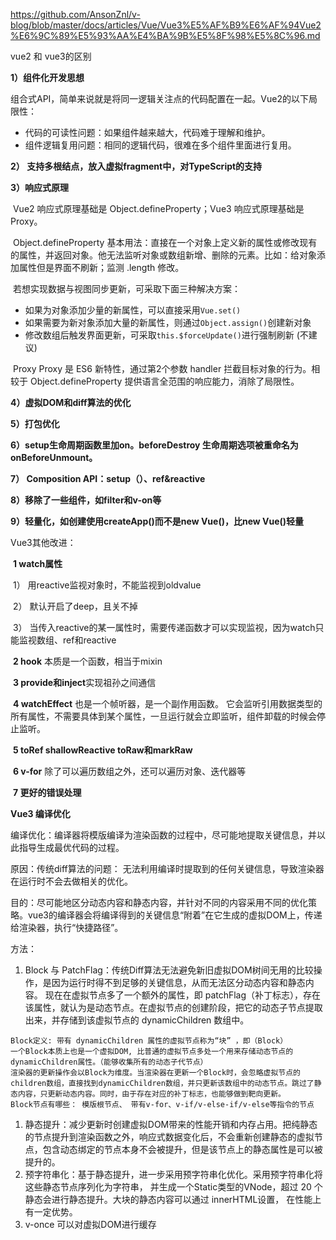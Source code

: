 https://github.com/AnsonZnl/v-blog/blob/master/docs/articles/Vue/Vue3%E5%AF%B9%E6%AF%94Vue2%E6%9C%89%E5%93%AA%E4%BA%9B%E5%8F%98%E5%8C%96.md

vue2 和 vue3的区别

**1）组件化开发思想**

组合式API，简单来说就是将同一逻辑关注点的代码配置在一起。Vue2的以下局限性：

- 代码的可读性问题：如果组件越来越大，代码难于理解和维护。
- 组件逻辑复用问题：相同的逻辑代码，很难在多个组件里面进行复用。

**2） 支持多根结点，放入虚拟fragment中，对TypeScript的支持**

**3）响应式原理**

​		Vue2 响应式原理基础是 Object.defineProperty；Vue3 响应式原理基础是 Proxy。

​		Object.defineProperty 基本用法：直接在一个对象上定义新的属性或修改现有的属性，并返回对象。他无法监听对象或数组新增、删除的元素。比如：给对象添加属性但是界面不刷新；监测 .length 修改。

​		若想实现数据与视图同步更新，可采取下面三种解决方案：

- 如果为对象添加少量的新属性，可以直接采用`Vue.set()`
- 如果需要为新对象添加大量的新属性，则通过`Object.assign()`创建新对象
- 修改数组后触发界面更新，可采取`this.$forceUpdate()`进行强制刷新 (不建议)

​		Proxy Proxy 是 ES6 新特性，通过第2个参数 handler 拦截目标对象的行为。相较于 Object.defineProperty 提供语言全范围的响应能力，消除了局限性。

**4）虚拟DOM和diff算法的优化**

**5）打包优化**

**6）setup生命周期函数里加on。beforeDestroy 生命周期选项被重命名为 onBeforeUnmount。**

**7） Composition API：setup（）、ref&reactive**

**8）移除了一些组件，如filter和v-on等**

**9）轻量化，如创建使用createApp()而不是new Vue()，比new Vue()轻量**

Vue3其他改进：

​	**1 watch属性**

​	1） 用reactive监视对象时，不能监视到oldvalue

​	2） 默认开启了deep，且关不掉

​	3） 当传入reactive的某一属性时，需要传递函数才可以实现监视，因为watch只能监视数组、ref和reactive

​	**2 hook** 本质是一个函数，相当于mixin

​	**3 provide和inject**实现祖孙之间通信

​	**4 watchEffect** 也是一个帧听器，是一个副作用函数。 它会监听引用数据类型的所有属性，不需要具体到某个属性，一旦运行就会立即监听，组件卸载的时候会停止监听。

​	**5 toRef shallowReactive toRaw和markRaw**

​	**6 v-for** 除了可以遍历数组之外，还可以遍历对象、迭代器等

​    **7 更好的错误处理**

**Vue3 编译优化**

编译优化：编译器将模版编译为渲染函数的过程中，尽可能地提取关键信息，并以此指导生成最优代码的过程。

原因：传统diff算法的问题： 无法利用编译时提取到的任何关键信息，导致渲染器在运行时不会去做相关的优化。

目的：尽可能地区分动态内容和静态内容，并针对不同的内容采用不同的优化策略。vue3的编译器会将编译得到的关键信息“附着”在它生成的虚拟DOM上，传递给渲染器，执行“快捷路径”。

方法：

1. Block 与 PatchFlag：传统Diff算法无法避免新旧虚拟DOM树间无用的比较操作，是因为运行时得不到足够的关键信息，从而无法区分动态内容和静态内容。 现在在虚拟节点多了一个额外的属性，即 patchFlag（补丁标志），存在该属性，就认为是动态节点。在虚拟节点的创建阶段，把它的动态子节点提取出来，并存储到该虚拟节点的 dynamicChildren 数组中。

```
Block定义: 带有 dynamicChildren 属性的虚拟节点称为“块” ，即（Block）
一个Block本质上也是一个虚拟DOM, 比普通的虚拟节点多处一个用来存储动态节点的 dynamicChildren属性。（能够收集所有的动态子代节点）
渲染器的更新操作会以Block为维度。当渲染器在更新一个Block时，会忽略虚拟节点的children数组，直接找到dynamicChildren数组，并只更新该数组中的动态节点。跳过了静态内容，只更新动态内容。同时，由于存在对应的补丁标志，也能够做到靶向更新。
Block节点有哪些： 模版根节点、 带有v-for、v-if/v-else-if/v-else等指令的节点
```

1. 静态提升：减少更新时创建虚拟DOM带来的性能开销和内存占用。把纯静态的节点提升到渲染函数之外，响应式数据变化后，不会重新创建静态的虚拟节点，包含动态绑定的节点本身不会被提升，但是该节点上的静态属性是可以被提升的。
2. 预字符串化：基于静态提升，进一步采用预字符串化优化。采用预字符串化将这些静态节点序列化为字符串， 并生成一个Static类型的VNode，超过 20 个静态会进行静态提升。大块的静态内容可以通过 innerHTML设置， 在性能上有一定优势。
3. v-once 可以对虚拟DOM进行缓存
